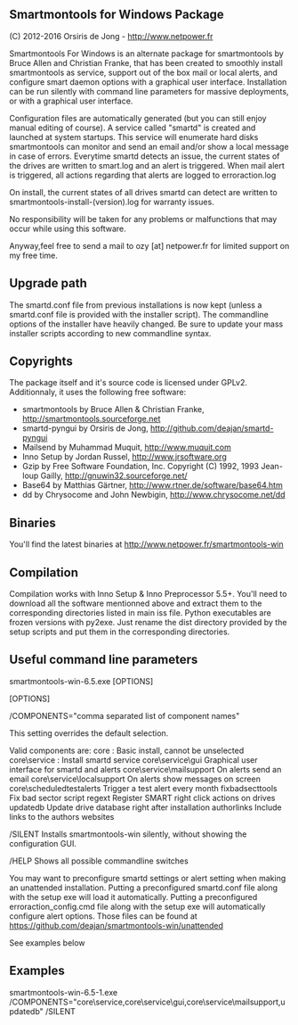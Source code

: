 ﻿## Smartmontools for Windows Package
(C) 2012-2016 Orsiris de Jong - http://www.netpower.fr

Smartmontools For Windows is an alternate package for smartmontools by Bruce Allen and Christian Franke, that has been created to smoothly install smartmontools as service,
support out of the box mail or local alerts, and configure smart daemon options with a graphical user interface.
Installation can be run silently with command line parameters for massive deployments, or with a graphical user interface.

Configuration files are automatically generated (but you can still enjoy manual editing of course).
A service called "smartd" is created and launched at system startups. This service will enumerate hard disks smartmontools can monitor and send an email and/or show a local message in case of errors.
Everytime smartd detects an issue, the current states of the drives are written to smart.log and an alert is triggered.
When mail alert is triggered, all actions regarding that alerts are logged to erroraction.log

On install, the current states of all drives smartd can detect are written to smartmontools-install-(version).log for warranty issues.

No responsibility will be taken for any problems or malfunctions that may occur while using this software.

Anyway,feel free to send a mail to ozy [at] netpower.fr for limited support on my free time.

## Upgrade path

The smartd.conf file from previous installations is now kept (unless a smartd.conf file is provided with the installer script).
The commandline options of the installer have heavily changed. Be sure to update your mass installer scripts according to new commandline syntax.

## Copyrights

The package itself and it's source code is licensed under GPLv2.
Additionnaly, it uses the following free software:

- smartmontools by Bruce Allen & Christian Franke, http://smartmontools.sourceforge.net
- smartd-pyngui by Orsiris de Jong, http://github.com/deajan/smartd-pyngui
- Mailsend by Muhammad Muquit, http://www.muquit.com
- Inno Setup by Jordan Russel, http://www.jrsoftware.org
- Gzip by Free Software Foundation, Inc. Copyright (C) 1992, 1993 Jean-loup Gailly, http://gnuwin32.sourceforge.net/
- Base64 by Matthias Gärtner, http://www.rtner.de/software/base64.htm
- dd by Chrysocome and John Newbigin, http://www.chrysocome.net/dd

## Binaries

You'll find the latest binaries at http://www.netpower.fr/smartmontools-win

## Compilation

Compilation works with Inno Setup & Inno Preprocessor 5.5+.
You'll need to download all the software mentionned above and extract them to the corresponding directories listed in main iss file.
Python executables are frozen versions with py2exe. Just rename the dist directory provided by the setup scripts and put them in the corresponding directories.

## Useful command line parameters

smartmontools-win-6.5.exe [OPTIONS]

[OPTIONS]

/COMPONENTS="comma separated list of component names"

This setting overrides the default selection.

Valid components are:
core : 						Basic install, cannot be unselected
core\service : 				Install smartd service
core\service\gui			Graphical user interface for smartd and alerts
core\service\mailsupport	On alerts send an email
core\service\localsupport	On alerts show messages on screen
core\scheduledtestalerts	Trigger a test alert every month
fixbadsecttools				Fix bad sector script
regext						Register SMART right click actions on drives
updatedb					Update drive database right after installation
authorlinks					Include links to the authors websites

/SILENT 					Installs smartmontools-win silently, without showing the configuration GUI.

/HELP						Shows all possible commandline switches

You may want to preconfigure smartd settings or alert setting when making an unattended installation.
Putting a preconfigured smartd.conf file along with the setup exe will load it automatically.
Putting a preconfigured erroraction_config.cmd file along with the setup exe will automatically configure alert options.
Those files can be found at https://github.com/deajan/smartmontools-win/unattended

See examples below

## Examples

smartmontools-win-6.5-1.exe /COMPONENTS="core\service,core\service\gui,core\service\mailsupport,updatedb" /SILENT
